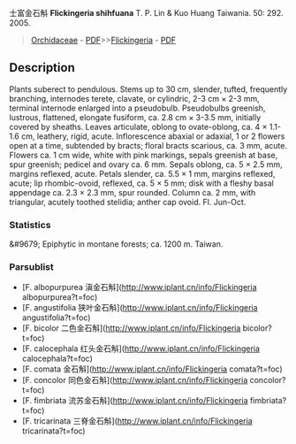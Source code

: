 士富金石斛 **Flickingeria shihfuana** T. P. Lin & Kuo Huang Taiwania. 50: 292. 2005.

> [Orchidaceae](http://www.iplant.cn/info/Orchidaceae?t=foc) - [PDF](http://www.iplant.cn/foc/pdf/Orchidaceae.pdf)>>[Flickingeria](http://www.iplant.cn/info/Flickingeria?t=foc) - [PDF](http://www.iplant.cn/foc/pdf/Flickingeria.pdf)

## Description

Plants suberect to pendulous. Stems up to 30 cm, slender, tufted, frequently branching, internodes terete, clavate, or cylindric, 2-3 cm × 2-3 mm, terminal internode enlarged into a pseudobulb. Pseudobulbs greenish, lustrous, flattened, elongate fusiform, ca. 2.8 cm × 3-3.5 mm, initially covered by sheaths. Leaves articulate, oblong to ovate-oblong, ca. 4 × 1.1-1.6 cm, leathery, rigid, acute. Inflorescence abaxial or adaxial, 1 or 2 flowers open at a time, subtended by bracts; floral bracts scarious, ca. 3 mm, acute. Flowers ca. 1 cm wide, white with pink markings, sepals greenish at base, spur greenish; pedicel and ovary ca. 6 mm. Sepals oblong, ca. 5 × 2.5 mm, margins reflexed, acute. Petals slender, ca. 5.5 × 1 mm, margins reflexed, acute; lip rhombic-ovoid, reflexed, ca. 5 × 5 mm; disk with a fleshy basal appendage ca. 2.3 × 2.3 mm, spur rounded. Column ca. 2 mm, with triangular, acutely toothed stelidia; anther cap ovoid. Fl. Jun-Oct.

### Statistics
&amp;#9679; Epiphytic in montane forests; ca. 1200 m. Taiwan.

### Parsublist

* [F.  albopurpurea  滇金石斛](http://www.iplant.cn/info/Flickingeria albopurpurea?t=foc)
* [F.  angustifolia  狭叶金石斛](http://www.iplant.cn/info/Flickingeria angustifolia?t=foc)
* [F.  bicolor  二色金石斛](http://www.iplant.cn/info/Flickingeria bicolor?t=foc)
* [F.  calocephala  红头金石斛](http://www.iplant.cn/info/Flickingeria calocephala?t=foc)
* [F.  comata  金石斛](http://www.iplant.cn/info/Flickingeria comata?t=foc)
* [F.  concolor  同色金石斛](http://www.iplant.cn/info/Flickingeria concolor?t=foc)
* [F.  fimbriata  流苏金石斛](http://www.iplant.cn/info/Flickingeria fimbriata?t=foc)
* [F.  tricarinata  三脊金石斛](http://www.iplant.cn/info/Flickingeria tricarinata?t=foc)
